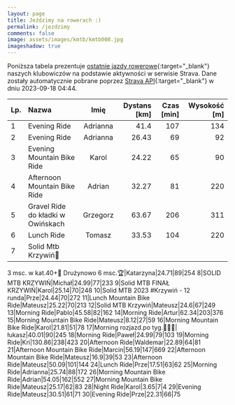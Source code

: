 ```yaml
---
layout: page
title: Jeździmy na rowerach :)
permalink: /jezdzimy
comments: false
image: assets/images/kmtb/kmtb008.jpg
imageshadow: true
---
```


Poniższa tabela prezentuje [ostatnie jazdy rowerowe](https://www.strava.com/clubs/336381){:target="_blank"} naszych klubowiczów na podstawie aktywności w serwisie Strava. Dane zostały automatycznie pobrane poprzez [Strava API](https://developers.strava.com/docs/reference/#api-Clubs-getClubActivitiesById){:target="_blank"} w dniu 2023-09-18 04:44.

Lp. | Nazwa | Imię | Dystans [km] | Czas [min] | Wysokość [m]
:--- | :--- | :---: | ---: | ---: | ---:
1|Evening Ride|Adrianna|41.4|107|134
2|Evening Ride|Adrianna|26.43|69|92
3|Evening Mountain Bike Ride|Karol|24.22|65|90
4|Afternoon Mountain Bike Ride|Adrian|32.27|81|220
5|Gravel Ride do kładki w Owińskach|Grzegorz|63.67|206|311
6|Lunch Ride|Tomasz|33.53|104|220
7|Solid Mtb Krzywiń🚴
3 msc. w kat.40+🥉
Drużynowo 6 msc.🏆|Katarzyna|24.71|89|254
8|SOLID MTB KRZYWIŃ|Michał|24.99|77|233
9|Solid MTB FINAŁ KRZYWIŃ|Karol|25.14|70|248
10|Solid MTB 2023 #Krzywiń - 12 runda|Prze|24.44|70|272
11|Lunch Mountain Bike Ride|Mateusz|25.22|70|213
12|Solid MTB Krzywiń|Mateusz|24.6|67|249
13|Morning Ride|Pablo|45.58|82|162
14|Morning Ride|Artur|62.34|203|376
15|Morning Mountain Bike Ride|Mateusz|8.12|27|59
16|Morning Mountain Bike Ride|Karol|21.81|51|78
17|Morning rozjazd.po tyg.🚵‍♂️🛞|łukasz|40.01|90|245
18|Morning Ride|Paweł|24.99|79|103
19|Morning Ride|Kri|130.86|238|423
20|Afternoon Ride|Waldemar|22.89|64|81
21|Afternoon Mountain Bike Ride|Marcin|56.19|147|669
22|Afternoon Mountain Bike Ride|Mateusz|16.9|39|53
23|Afternoon Ride|Mateusz|50.09|101|144
24|Lunch Ride|Prze|17.51|63|62
25|Morning Ride|Adrianna|25.74|88|172
26|Morning Mountain Bike Ride|Adrian|54.05|162|552
27|Morning Mountain Bike Ride|Mateusz|25.17|62|83
28|Night Ride|Karol|3.65|7|4
29|Evening Ride|Mateusz|30.51|61|71
30|Evening Ride|Prze|22.31|66|75
